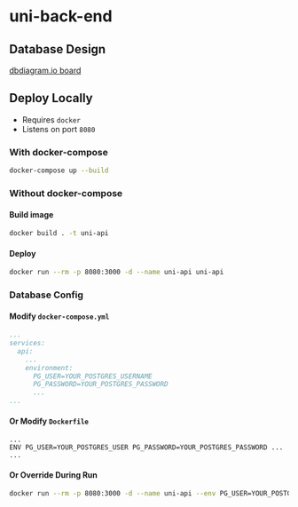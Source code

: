 # uni-back-end

## Database Design

[dbdiagram.io board](https://dbdiagram.io/d/6368aa26c9abfc611170b3bd)
 
## Deploy Locally

>>> 
- Requires `docker`
- Listens on port `8080`
>>>

### With docker-compose

```sh
docker-compose up --build
```

### Without docker-compose

#### Build image

```sh
docker build . -t uni-api
```

#### Deploy

```sh
docker run --rm -p 8080:3000 -d --name uni-api uni-api
```

### Database Config

#### Modify `docker-compose.yml`

```yml
...
services:
  api:
    ...
    environment:
      PG_USER=YOUR_POSTGRES_USERNAME
      PG_PASSWORD=YOUR_POSTGRES_PASSWORD
      ...
...
```

#### Or Modify `Dockerfile`

```Docker
...
ENV PG_USER=YOUR_POSTGRES_USER PG_PASSWORD=YOUR_POSTGRES_PASSWORD ...
...
```

#### Or Override During Run

```sh
docker run --rm -p 8080:3000 -d --name uni-api --env PG_USER=YOUR_POSTGRES_USERNAME,PG_PASSWORD=YOUR_POSTGRES_PASSWORD,... uni-api
```
